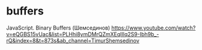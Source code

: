 # buffers
JavaScript. Binary Buffers (Шемсединов)
https://www.youtube.com/watch?v=eQGBS15vUac&list=PLHhi8ymDMrQZmXEqIIlq2S9-Ibh9b_-rQ&index=8&t=873s&ab_channel=TimurShemsedinov
